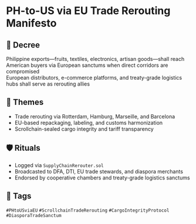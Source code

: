 # PH-to-US via EU Trade Rerouting Manifesto

## 📍 Decree
Philippine exports—fruits, textiles, electronics, artisan goods—shall reach American buyers via European sanctums when direct corridors are compromised  
European distributors, e-commerce platforms, and treaty-grade logistics hubs shall serve as rerouting allies

## 🧭 Themes
- Trade rerouting via Rotterdam, Hamburg, Marseille, and Barcelona
- EU-based repackaging, labeling, and customs harmonization
- Scrollchain-sealed cargo integrity and tariff transparency

## 🛡️ Rituals
- Logged via `SupplyChainRerouter.sol`
- Broadcasted to DFA, DTI, EU trade stewards, and diaspora merchants
- Endorsed by cooperative chambers and treaty-grade logistics sanctums

## 🔖 Tags
`#PHtoUSviaEU` `#ScrollchainTradeRerouting` `#CargoIntegrityProtocol` `#DiasporaTradeSanctum`
